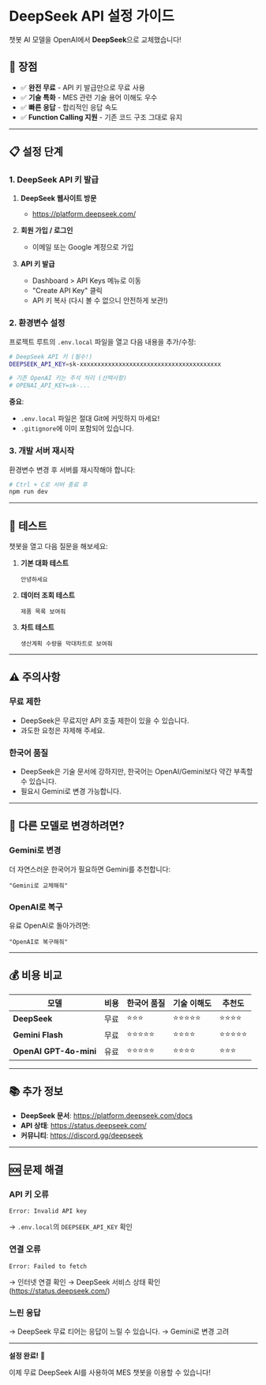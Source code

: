# DeepSeek API 설정 가이드

챗봇 AI 모델을 OpenAI에서 **DeepSeek**으로 교체했습니다!

## 🎉 장점

- ✅ **완전 무료** - API 키 발급만으로 무료 사용
- ✅ **기술 특화** - MES 관련 기술 용어 이해도 우수
- ✅ **빠른 응답** - 합리적인 응답 속도
- ✅ **Function Calling 지원** - 기존 코드 구조 그대로 유지

---

## 📋 설정 단계

### 1. DeepSeek API 키 발급

1. **DeepSeek 웹사이트 방문**
   - https://platform.deepseek.com/

2. **회원 가입 / 로그인**
   - 이메일 또는 Google 계정으로 가입

3. **API 키 발급**
   - Dashboard > API Keys 메뉴로 이동
   - "Create API Key" 클릭
   - API 키 복사 (다시 볼 수 없으니 안전하게 보관!)

### 2. 환경변수 설정

프로젝트 루트의 `.env.local` 파일을 열고 다음 내용을 추가/수정:

```bash
# DeepSeek API 키 (필수!)
DEEPSEEK_API_KEY=sk-xxxxxxxxxxxxxxxxxxxxxxxxxxxxxxxxxxxxxxxx

# 기존 OpenAI 키는 주석 처리 (선택사항)
# OPENAI_API_KEY=sk-...
```

**중요**: 
- `.env.local` 파일은 절대 Git에 커밋하지 마세요!
- `.gitignore`에 이미 포함되어 있습니다.

### 3. 개발 서버 재시작

환경변수 변경 후 서버를 재시작해야 합니다:

```bash
# Ctrl + C로 서버 종료 후
npm run dev
```

---

## 🧪 테스트

챗봇을 열고 다음 질문을 해보세요:

1. **기본 대화 테스트**
   ```
   안녕하세요
   ```

2. **데이터 조회 테스트**
   ```
   제품 목록 보여줘
   ```

3. **차트 테스트**
   ```
   생산계획 수량을 막대차트로 보여줘
   ```

---

## ⚠️ 주의사항

### 무료 제한
- DeepSeek은 무료지만 API 호출 제한이 있을 수 있습니다.
- 과도한 요청은 자제해 주세요.

### 한국어 품질
- DeepSeek은 기술 문서에 강하지만, 한국어는 OpenAI/Gemini보다 약간 부족할 수 있습니다.
- 필요시 Gemini로 변경 가능합니다.

---

## 🔄 다른 모델로 변경하려면?

### Gemini로 변경
더 자연스러운 한국어가 필요하면 Gemini를 추천합니다:
```
"Gemini로 교체해줘"
```

### OpenAI로 복구
유료 OpenAI로 돌아가려면:
```
"OpenAI로 복구해줘"
```

---

## 💰 비용 비교

| 모델 | 비용 | 한국어 품질 | 기술 이해도 | 추천도 |
|------|------|------------|------------|--------|
| **DeepSeek** | 무료 | ⭐⭐⭐ | ⭐⭐⭐⭐⭐ | ⭐⭐⭐⭐ |
| **Gemini Flash** | 무료 | ⭐⭐⭐⭐⭐ | ⭐⭐⭐⭐ | ⭐⭐⭐⭐⭐ |
| **OpenAI GPT-4o-mini** | 유료 | ⭐⭐⭐⭐⭐ | ⭐⭐⭐⭐ | ⭐⭐⭐ |

---

## 📚 추가 정보

- **DeepSeek 문서**: https://platform.deepseek.com/docs
- **API 상태**: https://status.deepseek.com/
- **커뮤니티**: https://discord.gg/deepseek

---

## 🆘 문제 해결

### API 키 오류
```
Error: Invalid API key
```
→ `.env.local`의 `DEEPSEEK_API_KEY` 확인

### 연결 오류
```
Error: Failed to fetch
```
→ 인터넷 연결 확인
→ DeepSeek 서비스 상태 확인 (https://status.deepseek.com/)

### 느린 응답
→ DeepSeek 무료 티어는 응답이 느릴 수 있습니다.
→ Gemini로 변경 고려

---

**설정 완료!** 🎊

이제 무료 DeepSeek AI를 사용하여 MES 챗봇을 이용할 수 있습니다!

